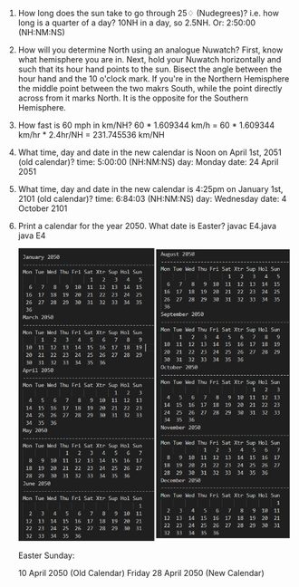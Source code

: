1. How long does the sun take to go through 25♢ (Nudegrees)?
    i.e. how long is a quarter of a day?
    10NH in a day, so 2.5NH.
    Or: 2:50:00 (NH:NM:NS)

2. How will you determine North using an analogue Nuwatch?
    First, know what hemisphere you are in.
    Next, hold your Nuwatch horizontally and such that its hour hand points to the sun.
    Bisect the angle between the hour hand and the 10 o'clock mark.
    If you're in the Northern Hemisphere the middle point between the two makrs South, while the point directly across from it marks North. It is the opposite for the Southern Hemisphere.

3. How fast is 60 mph in km/NH?
    60 * 1.609344 km/h = 60 * 1.609344 km/hr * 2.4hr/NH = 231.745536 km/NH

4. What time, day and date in the new calendar is Noon on April 1st, 2051 (old calendar)?
    time: 5:00:00 (NH:NM:NS)
    day: Monday
    date: 24 April 2051

5. What time, day and date in the new calendar is 4:25pm on January 1st, 2101 (old calendar)?
    time: 6:84:03 (NH:NM:NS)
    day: Wednesday
    date: 4 October 2101

6. Print a calendar for the year 2050. What date is Easter?
    javac E4.java
    java E4

    ![Alt text](calendar.png)

    Easter Sunday:

    10 April 2050 (Old Calendar)
    Friday 28 April 2050 (New Calendar)
